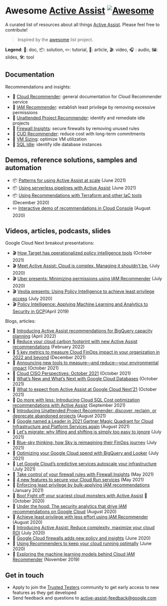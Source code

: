 # Awesome [Active Assist](https://cloud.google.com/solutions/active-assist/) [![Awesome](https://awesome.re/badge.svg)](https://awesome.re)

A curated list of resources about all things [Active Assist](https://cloud.google.com/solutions/active-assist/). Please feel free to contribute!

> Inspired by the [awesome](https://github.com/sindresorhus/awesome) list project.

**Legend**: 📙: doc, 📦: solution, ✏️: tutorial, 📰: article, 🎬: video, :headphones: : audio, 🖼️: slides, 🛠️: tool

## Documentation

Recommendations and insights:
* 📙 [Cloud Recommender](https://cloud.google.com/recommender/docs): general documentation for Cloud Recommender service
* 📙 [IAM Recommender](https://cloud.google.com/iam/docs/recommender-overview): establish least privilege by removing excessive permissions
* 📙 [Unattended Project Recommender](https://cloud.google.com/recommender/docs/unattended-project-recommender): identify and remediate idle projects
* 📙 [Firewall Insights](https://cloud.google.com/network-intelligence-center/docs/firewall-insights/how-to/using-firewall-insights): secure firewalls by removing unused rules
* 📙 [CUD Recommender](https://cloud.google.com/billing/docs/how-to/cud-analysis-resource-based#understanding_commitment_recommendations): reduce cost with long-term commitments
* 📙 [VM Sizing](https://cloud.google.com/compute/docs/instances/apply-sizing-recommendations-for-instances): optimize VM utilization
* 📙 [SQL Idle](https://cloud.google.com/sql/docs/mysql/recommender-sql-idle): identify idle database instances

## Demos, reference solutions, samples and automation

* 📦 [Patterns for using Active Assist at scale](https://cloud.google.com/architecture/patterns-for-using-active-assist-at-scale) (June 2021)
* 📦 [Using serverless pipelines with Active Assist](https://cloud.google.com/architecture/using-serverless-pipelines-with-active-assist) (June 2021)
* 📦 [Using Recommendations with Terraform and other IaC tools](https://cloud.google.com/recommender/docs/tutorial-iac) (December 2020)
* ✏️ [Interactive demo of recommendations in Cloud Console](https://showcase.withgoogle.com/active-assist) (August 2020)

## Videos, articles, podcasts, slides

Google Cloud Next breakout presentations:
* 🎬 [How Target has operationalized policy intelligence tools](https://youtu.be/uI_lYOtLkRQ) (October 2021)
* 🎬 [Meet Active Assist: Cloud is complex. Managing it shouldn't be.](https://www.youtube.com/watch?v=A2tvDIfevos) (July 2020)
* 🎬 [Uber presents: Minimizing permissions using IAM Recommender](https://www.youtube.com/watch?v=0MUaNoyGgNw) (July 2020)
* 🎬 [Veolia presents: Using Policy Intelligence to achieve least privilege access](https://youtu.be/LYUVnvRovIM) (July 2020)
* 🎬 [Policy Intelligence: Applying Machine Learning and Analytics to Security in GCP](https://www.youtube.com/watch?v=F45e9Nle0oU)(April 2019)

Blogs, articles:
* 📰 [Introducing Active Assist recommendations for BigQuery capacity planning](https://cloud.google.com/blog/products/data-analytics/google-cloud-launches-bigquery-capacity-recommendations) (April 2022)
* 📰 [Reduce your cloud carbon footprint with new Active Assist recommendations](https://cloud.google.com/blog/topics/sustainability/reduce-your-cloud-carbon-footprint-with-active-assist) (February 2022)
* 📰 [5 key metrics to measure Cloud FinOps impact in your organization in 2022 and beyond](https://cloud.google.com/blog/topics/cloud-first/key-metrics-to-measure-impact-of-cloud-finops) (December 2021)
* 📰 [Announcing new tools to measure—and reduce—your environmental impact](https://cloud.google.com/blog/topics/sustainability/new-tools-to-measure-and-reduce-your-environmental-impact) (October 2021)
* 📰 [Cloud CISO Perspectives: October 2021](https://cloud.google.com/blog/products/identity-security/cloud-ciso-perspectives-october-2021) (October 2021)
* 📰 [What’s New and What’s Next with Google Cloud Databases](https://cloud.google.com/blog/products/databases/google-cloud-unveils-new-database-capabilities-at-next-2021) (October 2021)
* 📰 [What to expect from Active Assist at Google Cloud Next’21](https://cloud.google.com/blog/products/management-tools/what-to-expect-from-active-assist-at-google-cloud-next21) (October 2021)
* 📰 [Do more with less: Introducing Cloud SQL Cost optimization recommendations with Active Assist](https://cloud.google.com/blog/products/databases/reduce-cloud-sql-costs-with-optimizations-by-active-assist) (September 2021)
* 📰 [Introducing Unattended Project Recommender: discover, reclaim, or deprecate abandoned projects](https://cloud.google.com/blog/products/identity-security/google-cloud-launches-unattended-project-recommender) (August 2021)
* 📰 [Google named a Leader in 2021 Gartner Magic Quadrant for Cloud Infrastructure and Platform Services again](https://cloud.google.com/blog/products/gcp/google-cloud-a-leader-in-2021-gartner-iaas-mq) (August 2021)
* 📰 [Let's migrate: why lifting and shifting is simply too easy to ignore](https://cloud.google.com/blog/products/cloud-migration/lets-migrate-why-lifting-and-shifting-simply-too-easy-ignore) (July 2021)
* 📰 [Blue-sky thinking: how Sky is reimagining their FinOps journey](https://cloud.google.com/blog/topics/developers-practitioners/how-sky-saved-millions-with-google-cloud) (July 2021)
* 📰 [Optimizing your Google Cloud spend with BigQuery and Looker](https://cloud.google.com/blog/topics/developers-practitioners/optimizing-your-google-cloud-spend-bigquery-and-looker) (July 2021)
* 📰 [Let Google Cloud’s predictive services autoscale your infrastructure](https://cloud.google.com/blog/products/compute/introducing-compute-engine-predictive-autoscaling) (July 2021)
* 📰 [Take control of your firewall rules with Firewall Insights](https://cloud.google.com/blog/products/identity-security/eliminate-firewall-misconfigurations-with-firewall-insights) (May 2021)
* 📰 [4 new features to secure your Cloud Run services](https://cloud.google.com/blog/products/serverless/improving-the-security-of-your-cloud-run-environment) (May 2021)
* 📰 [Enforcing least privilege by bulk-applying IAM recommendations](https://cloud.google.com/blog/products/identity-security/using-iam-recommender-to-bulk-apply-least-privilege-principles) (January 2021)
* 📰 [Boo! Fight off your scariest cloud monsters with Active Assist](https://cloud.google.com/blog/products/management-tools/optimize-google-cloud-resources-with-active-assist) 🙂 (October 2020)
* 📰 [Under the hood: The security analytics that drive IAM recommendations on Google Cloud](https://cloud.google.com/blog/products/identity-security/the-security-analytics-that-deliver-iam-recommendations) (August 2020)
* 📰 [Achieve least privilege with less effort using IAM Recommender](https://cloud.google.com/blog/products/identity-security/achieve-least-privilege-with-less-effort-using-iam-recommender) (August 2020)
* 📰 [Introducing Active Assist: Reduce complexity, maximize your cloud ROI](https://cloud.google.com/blog/products/management-tools/active-assist-comes-to-google-cloud) (July 2020)
* 📰 [Google Cloud firewalls adds new policy and insights](https://cloud.google.com/blog/products/identity-security/new-google-cloud-firewall-features) (June 2020)
* 📰 [Using Recommenders to keep your cloud running optimally](https://cloud.google.com/blog/products/management-tools/using-recommenders-keep-your-cloud-running-optimally) (June 2020)
* 📰 [Exploring the machine learning models behind Cloud IAM Recommender](https://cloud.google.com/blog/products/identity-security/exploring-the-machine-learning-models-behind-cloud-iam-recommender) (November 2019)

## Get in touch

* Apply to join the [Trusted Testers](https://forms.gle/ymANQw4gCUZr4zHbA) community to get early access to new features as they get developed
* Send feedback and questions to active-assist-feedback@google.com
